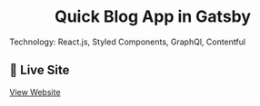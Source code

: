 <h1 align="center">
  Quick Blog App in Gatsby
</h1>

Technology: React.js, Styled Components, GraphQl, Contentful

## 💫 Live Site

[View Website](https://firstgatsbyquickapp.netlify.com)
